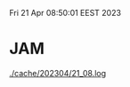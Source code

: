 Fri 21 Apr 08:50:01 EEST 2023
# JAM
<a href='./cache/202304/21_08.log'>./cache/202304/21_08.log</a>
